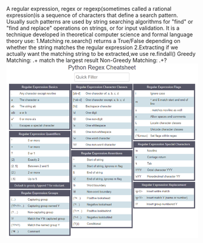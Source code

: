 A regular expression, regex or regexp(sometimes called a rational expression)is a sequence of characters that define a search pattern. Usually such patterns are used by string searching algorithms for "find" or "find and replace" operations on strings, or for input validation. It is a technique developed in theoretical computer science and formal language theory
use:
1.Matching
  re.search() returns a True/False depending on whether the string matches the regular expression
2.Extracting
 if we actually want the matching string to be extracted,we use re.findall()
 Greedy Matching: .+ match the largest result
 Non-Greedy Matching: .+?
 ![](\pythonwebdata\images\cheatsheet.PNG)
 